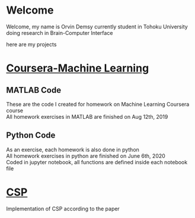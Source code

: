 # Welcome
Welcome, my name is Orvin Demsy
currently student in Tohoku University doing research in Brain-Computer Interface

here are my projects

# [Coursera-Machine Learning](https://github.com/orvindemsy/coursera-machine-learning)
## MATLAB Code
These are the code I created for homework on Machine Learning Coursera course  
All homework exercises in MATLAB are finished on Aug 12th, 2019

## Python Code
As an exercise, each homework is also done in python  
All homework exercises in python are finished on June 6th, 2020  
Coded in jupyter notebook, all functions are defined inside each notebook file


# [CSP](https://github.com/orvindemsy/BCI-Classification)
Implementation of CSP according to the paper
